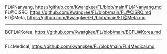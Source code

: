 

FL@Nanyang, https://github.com/Kwangkee/FL/blob/main/FL@Nanyang.md  
FL@CISRO, https://github.com/Kwangkee/FL/blob/main/FL@CISRO.md  
FL@Meta, https://github.com/Kwangkee/FL/blob/main/FL@Meta.md  

***
BCFL@Korea, https://github.com/Kwangkee/FL/blob/main/BCFL@Korea.md  

***
FL4Medical, https://github.com/Kwangkee/FL/blob/main/FL4Medical.md  




